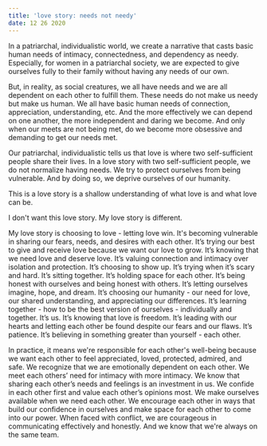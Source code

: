 ```yaml
---
title: 'love story: needs not needy'
date: 12 26 2020
---
```


In a patriarchal, individualistic world, we create a narrative that casts basic human needs of intimacy, connectedness, and dependency as needy. Especially, for women in a patriarchal society, we are expected to give ourselves fully to their family without having any needs of our own. 

But, in reality, as social creatures, we all have needs and we are all dependent on each other to fulfill them. These needs do not make us needy but make us human. We all have basic human needs of connection, appreciation, understanding, etc. And the more effectively we can depend on one another, the more independent and daring we become. And only when our meets are not being met, do we become more obsessive and demanding to get our needs met. 

Our patriarchal, individualistic tells us that love is where two self-sufficient people share their lives. In a love story with two self-sufficient people, we do not normalize having needs. We try to protect ourselves from being vulnerable. And by doing so, we deprive ourselves of our humanity.

This is a love story is a shallow understanding of what love is and what love can be. 

I don't want this love story. My love story is different.

My love story is choosing to love - letting love win. It's becoming vulnerable in sharing our fears, needs, and desires with each other. It’s trying our best to give and receive love because we want our love to grow. It’s knowing that we need love and deserve love. It’s valuing connection and intimacy over isolation and protection. It’s choosing to show up. It’s trying when it’s scary and hard. It’s sitting together. It’s holding space for each other. It’s being honest with ourselves and being honest with others. It’s letting ourselves imagine, hope, and dream. It’s choosing our humanity - our need for love, our shared understanding, and appreciating our differences. It’s learning together - how to be the best version of ourselves - individually and together. It’s us. It’s knowing that love is freedom. It’s leading with our hearts and letting each other be found despite our fears and our flaws. It’s patience. It’s believing in something greater than yourself - each other.

In practice, it means we're responsible for each other's well-being because we want each other to feel appreciated, loved, protected, admired, and safe. We recognize that we are emotionally dependent on each other. We meet each others’ need for intimacy with more intimacy. We know that sharing each other’s needs and feelings is an investment in us. We confide in each other first and value each other’s opinions most. We make ourselves available when we need each other. We encourage each other in ways that build our confidence in ourselves and make space for each other to come into our power. When faced with conflict, we are courageous in communicating effectively and honestly. And we know that we're always on the same team.